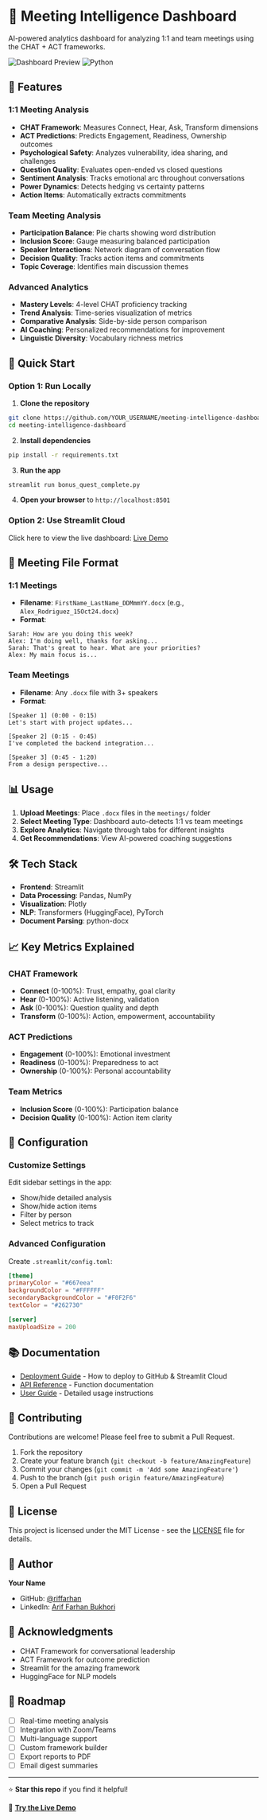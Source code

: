 # 🎯 Meeting Intelligence Dashboard

AI-powered analytics dashboard for analyzing 1:1 and team meetings using the CHAT + ACT frameworks.

![Dashboard Preview](https://img.shields.io/badge/streamlit-FF4B4B?style=for-the-badge&logo=streamlit&logoColor=white)
![Python](https://img.shields.io/badge/python-3.8+-blue?style=for-the-badge&logo=python&logoColor=white)

## 🌟 Features

### 1:1 Meeting Analysis
- **CHAT Framework**: Measures Connect, Hear, Ask, Transform dimensions
- **ACT Predictions**: Predicts Engagement, Readiness, Ownership outcomes
- **Psychological Safety**: Analyzes vulnerability, idea sharing, and challenges
- **Question Quality**: Evaluates open-ended vs closed questions
- **Sentiment Analysis**: Tracks emotional arc throughout conversations
- **Power Dynamics**: Detects hedging vs certainty patterns
- **Action Items**: Automatically extracts commitments

### Team Meeting Analysis
- **Participation Balance**: Pie charts showing word distribution
- **Inclusion Score**: Gauge measuring balanced participation
- **Speaker Interactions**: Network diagram of conversation flow
- **Decision Quality**: Tracks action items and commitments
- **Topic Coverage**: Identifies main discussion themes

### Advanced Analytics
- **Mastery Levels**: 4-level CHAT proficiency tracking
- **Trend Analysis**: Time-series visualization of metrics
- **Comparative Analysis**: Side-by-side person comparison
- **AI Coaching**: Personalized recommendations for improvement
- **Linguistic Diversity**: Vocabulary richness metrics

## 🚀 Quick Start

### Option 1: Run Locally

1. **Clone the repository**
```bash
git clone https://github.com/YOUR_USERNAME/meeting-intelligence-dashboard.git
cd meeting-intelligence-dashboard
```

2. **Install dependencies**
```bash
pip install -r requirements.txt
```

3. **Run the app**
```bash
streamlit run bonus_quest_complete.py
```

4. **Open your browser** to `http://localhost:8501`

### Option 2: Use Streamlit Cloud

Click here to view the live dashboard: [Live Demo](https://meeting-intelligence-dashboard-w4rz4ctwfxlpr75bgvwwjf.streamlit.app/)

## 📁 Meeting File Format

### 1:1 Meetings
- **Filename**: `FirstName_LastName_DDMmmYY.docx` (e.g., `Alex_Rodriguez_15Oct24.docx`)
- **Format**: 
```
Sarah: How are you doing this week?
Alex: I'm doing well, thanks for asking...
Sarah: That's great to hear. What are your priorities?
Alex: My main focus is...
```

### Team Meetings
- **Filename**: Any `.docx` file with 3+ speakers
- **Format**:
```
[Speaker 1] (0:00 - 0:15)
Let's start with project updates...

[Speaker 2] (0:15 - 0:45)
I've completed the backend integration...

[Speaker 3] (0:45 - 1:20)
From a design perspective...
```

## 📊 Usage

1. **Upload Meetings**: Place `.docx` files in the `meetings/` folder
2. **Select Meeting Type**: Dashboard auto-detects 1:1 vs team meetings
3. **Explore Analytics**: Navigate through tabs for different insights
4. **Get Recommendations**: View AI-powered coaching suggestions

## 🛠️ Tech Stack

- **Frontend**: Streamlit
- **Data Processing**: Pandas, NumPy
- **Visualization**: Plotly
- **NLP**: Transformers (HuggingFace), PyTorch
- **Document Parsing**: python-docx

## 📈 Key Metrics Explained

### CHAT Framework
- **Connect** (0-100%): Trust, empathy, goal clarity
- **Hear** (0-100%): Active listening, validation
- **Ask** (0-100%): Question quality and depth
- **Transform** (0-100%): Action, empowerment, accountability

### ACT Predictions
- **Engagement** (0-100%): Emotional investment
- **Readiness** (0-100%): Preparedness to act
- **Ownership** (0-100%): Personal accountability

### Team Metrics
- **Inclusion Score** (0-100%): Participation balance
- **Decision Quality** (0-100%): Action item clarity

## 🔧 Configuration

### Customize Settings

Edit sidebar settings in the app:
- Show/hide detailed analysis
- Show/hide action items
- Filter by person
- Select metrics to track

### Advanced Configuration

Create `.streamlit/config.toml`:
```toml
[theme]
primaryColor = "#667eea"
backgroundColor = "#FFFFFF"
secondaryBackgroundColor = "#F0F2F6"
textColor = "#262730"

[server]
maxUploadSize = 200
```

## 📚 Documentation

- [Deployment Guide](DEPLOYMENT_GUIDE.md) - How to deploy to GitHub & Streamlit Cloud
- [API Reference](docs/API.md) - Function documentation
- [User Guide](docs/USER_GUIDE.md) - Detailed usage instructions

## 🤝 Contributing

Contributions are welcome! Please feel free to submit a Pull Request.

1. Fork the repository
2. Create your feature branch (`git checkout -b feature/AmazingFeature`)
3. Commit your changes (`git commit -m 'Add some AmazingFeature'`)
4. Push to the branch (`git push origin feature/AmazingFeature`)
5. Open a Pull Request

## 📝 License

This project is licensed under the MIT License - see the [LICENSE](LICENSE) file for details.

## 👤 Author

**Your Name**
- GitHub: [@riffarhan]((https://github.com/riffarhan))
- LinkedIn: [Arif Farhan Bukhori](https://www.linkedin.com/in/farhanbukhori/)

## 🙏 Acknowledgments

- CHAT Framework for conversational leadership
- ACT Framework for outcome prediction
- Streamlit for the amazing framework
- HuggingFace for NLP models

## 🔮 Roadmap

- [ ] Real-time meeting analysis
- [ ] Integration with Zoom/Teams
- [ ] Multi-language support
- [ ] Custom framework builder
- [ ] Export reports to PDF
- [ ] Email digest summaries

---

⭐ **Star this repo** if you find it helpful!

🎯 **[Try the Live Demo](https://meeting-intelligence-dashboard-w4rz4ctwfxlpr75bgvwwjf.streamlit.app/)**
